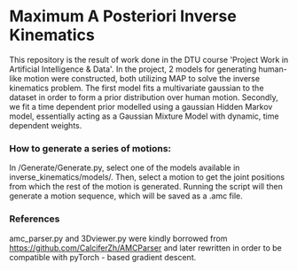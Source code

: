 # Maximum A Posteriori Inverse Kinematics
This repository is the result of work done in the DTU course 'Project Work in Artificial Intelligence & Data'. In the project, 2 models for generating human-like motion were constructed, both utilizing MAP to solve the inverse kinematics problem. The first model fits a multivariate gaussian to the dataset in order to form a prior distribution over human motion. Secondly, we fit a time dependent prior modelled using a gaussian Hidden Markov model, essentially acting as a Gaussian Mixture Model with dynamic, time dependent weights.


### How to generate a series of motions:
In /Generate/Generate.py, select one of the models available in inverse_kinematics/models/. Then, select a motion to get the joint positions from which the rest of the motion is generated. Running the script will then generate a motion sequence, which will be saved as a .amc file.

### References
amc_parser.py and 3Dviewer.py were kindly borrowed from https://github.com/CalciferZh/AMCParser and later rewritten in order to be compatible with pyTorch - based gradient descent.
